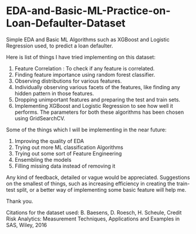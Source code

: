 # EDA-and-Basic-ML-Practice-on-Loan-Defaulter-Dataset
Simple EDA and Basic ML Algorithms such as XGBoost and Logistic Regression used, to predict a loan defaulter.

Here is list of things I have tried implementing on this dataset:

1) Feature Correlation : To check if any feature is correlated.
2) Finding feature importance using random forest classifier. 
3) Observing distributions for various features.
4) Individually observing various facets of the features, like finding any hidden pattern in those features.
5) Dropping unimportant features and preparing the test and train sets.
6) Implementing XGBoost and Logistic Regression to see how well it performs. The parameters for both these algorithms has been chosen using GridSearchCV.

Some of the things which I will be implementing in the near future:
1) Improving the quality of EDA
2) Trying out more ML classification Algorithms
3) Trying out some sort of Feature Engineering
4) Ensembling the models
5) Filling missing data instead of removing it

Any kind of feedback, detailed or vague would be appreciated. Suggestions on the smallest of things, such as increasing efficiency in creating the train-test split, or a better way of implementing some basic feature will help me.

Thank you.

Citations for the dataset used:
B. Baesens, D. Roesch, H. Scheule, Credit Risk Analytics: Measurement Techniques, Applications and Examples in SAS, Wiley, 2016
